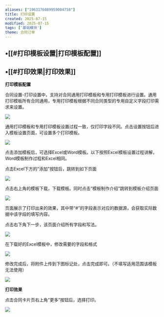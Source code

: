 ```yaml
---
aliases: ["1963176089959004758"]
title: 打印设置
created: 2025-07-15
modified: 2025-07-15
tags: ['基础模块']
theme: 合同订单
---
```


## •[[#打印模板设置|打印模板配置]]

## •[[#打印效果|打印效果]]

**打印模板配置**

合同设置-打印设置中，支持对合同通用打印模板和专用打印模板进行设置。通用打印模板所有合同通用，专用打印模板根据不同合同类型的专用自定义字段打印需求来设置。

**![](6122ef6eca78eec2f35fc493a4f724bc.jpg)**

通用打印模板和专用打印模板设置过程一致，仅打印字段不同。点击设置按钮后进入模板设置页面，可设置多个打印模板。

![](3171395f57de3051ced9e24bc35d1a3f.jpg)

点击添加模板后，可选择Excel或Word模板。以下按照Excel模板设置过程讲解，Word模板制作过程和Excel相同。

点击Excel下方的“添加”按钮后，跳转到如下页面

![](f108028dcdf728b7894b185d1ca3cce3.jpg)

点击右上角的模板下载，下载模板。同时点击“模板制作介绍”跳转到模板介绍页面

![](9f6187c2871bf31e4cc6eaf656071680.jpg)

页面展示了打印出来的效果，其中带“#”的字段表示对应的数据源，会获取实际数据中该字段的填写内容。

点击右下角下一步，该页面介绍所有字段和写法。

![](18f90708ec1f52803d91df453f6a1f6c.jpg)

在下载好的Excel模板中，修改需要的字段和格式

![](519845534d3cf2274ac1edbebe17540d.jpg)

修改完成后，将附件上传到下图标记处，点击完成即可。（不填写适用范围该模板无法使用）

![](401f0ab0264c1a13bdaf188ad153be06.jpg)

**打印效果**

点击合同卡片页右上角“更多”按钮后，选择打印。

![](c2f3021882660ed3ad82c91bc6893160.jpg)